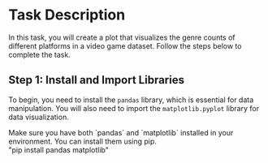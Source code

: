 # Task Description

In this task, you will create a plot that visualizes the genre counts of different platforms in a video game dataset. Follow the steps below to complete the task.

## Step 1: Install and Import Libraries

To begin, you need to install the `pandas` library, which is essential for data manipulation. You will also need to import the `matplotlib.pyplot` library for data visualization.

<div class="hint">
Make sure you have both `pandas` and `matplotlib` installed in your environment. You can install them using pip.
</div>
<div class="hint">
"pip install pandas matplotlib"
</div>